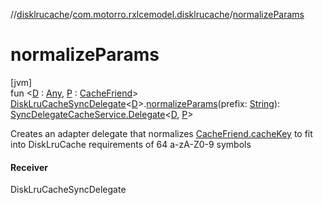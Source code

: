 //[disklrucache](../../index.md)/[com.motorro.rxlcemodel.disklrucache](index.md)/[normalizeParams](normalize-params.md)

# normalizeParams

[jvm]\
fun &lt;[D](normalize-params.md) : [Any](https://kotlinlang.org/api/latest/jvm/stdlib/kotlin/-any/index.html), [P](normalize-params.md) : [CacheFriend](../../../base/base/com.motorro.rxlcemodel.base.service/-cache-friend/index.md)&gt; [DiskLruCacheSyncDelegate](-disk-lru-cache-sync-delegate/index.md)&lt;[D](normalize-params.md)&gt;.[normalizeParams](normalize-params.md)(prefix: [String](https://kotlinlang.org/api/latest/jvm/stdlib/kotlin/-string/index.html)): [SyncDelegateCacheService.Delegate](../../../base/base/com.motorro.rxlcemodel.base.service/-sync-delegate-cache-service/-delegate/index.md)&lt;[D](normalize-params.md), [P](normalize-params.md)&gt;

Creates an adapter delegate that normalizes [CacheFriend.cacheKey](../../../base/base/com.motorro.rxlcemodel.base.service/-cache-friend/cache-key.md) to fit into DiskLruCache requirements of 64 a-zA-Z0-9 symbols

#### Receiver

DiskLruCacheSyncDelegate
